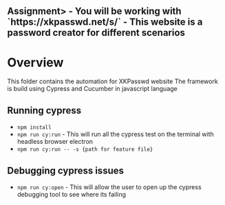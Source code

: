 <h2>Assignment</h2<>>
- You will be working with `https://xkpasswd.net/s/`
- This website is a password creator for different scenarios

# Overview

This folder contains the automation for XKPasswd website
The framework is build using Cypress and Cucumber in javascript language

## Running cypress

- `npm install`
- `npm run cy:run` - This will run all the cypress test on the terminal with headless browser electron
- `npm run cy:run -- -s {path for feature file}`

## Debugging cypress issues

- `npm run cy:open` - This will allow the user to open up the cypress debugging tool to see where its failing
